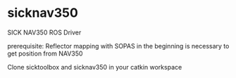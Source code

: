 # sicknav350
SICK NAV350 ROS Driver

prerequisite: Reflector mapping with SOPAS in the beginning is necessary to get position from NAV350

Clone sicktoolbox and sicknav350 in your catkin workspace
